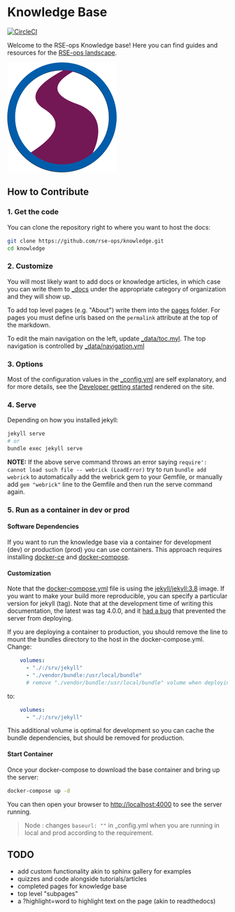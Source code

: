 # Knowledge Base

[![CircleCI](https://circleci.com/gh/rse-ops/knowledge/tree/main.svg?style=svg)](https://circleci.com/gh/rse-ops/knwoledge/tree/main)

Welcome to the RSE-ops Knowledge base! Here you can find guides and resources for the [RSE-ops landscape](https://rse-ops.github.io/landscape/).

![assets/img/rse-ops-roadmap.png](assets/img/rse-ops-roadmap.png)

## How to Contribute

### 1. Get the code

You can clone the repository right to where you want to host the docs:

```bash
git clone https://github.com/rse-ops/knowledge.git
cd knowledge
```

### 2. Customize

You will most likely want to add docs or knowledge articles, in which case you can write them to [_docs](https://github.com/rse-ops/knowledge/blob/main/_docs) under the appropriate category of organization and they will show up.

To add top level pages (e.g. "About") write them into the [pages](https://github.com/rse-ops/knowledge/blob/main/pages) folder. 
For pages you must define urls based on the `permalink` attribute at the top of the markdown.

To edit the main navigation on the left, update [_data/toc.myl](https://github.com/rse-ops/knowledge/blob/main/_data/toc.yml).
The top navigation is controlled by [_data/navigation.yml](https://github.com/rse-ops/knowledge/blob/main/_data/navigation.yml)

### 3. Options

Most of the configuration values in the [_config.yml](https://github.com/rse-ops/knowledge/blob/main/_config.yml) are self explanatory,
and for more details, see the [Developer getting started](https://rse-ops.github.io/knowledge/docs/developer)
rendered on the site.

### 4. Serve

Depending on how you installed jekyll:

```bash
jekyll serve
# or
bundle exec jekyll serve
```

**NOTE:** If the above serve command throws an error saying `require': cannot load such file -- webrick (LoadError)` try to run `bundle add webrick` to automatically add the webrick gem to your Gemfile, or manually add `gem "webrick"` line to the Gemfile and then run the serve command again.

### 5. Run as a container in dev or prod

#### Software Dependencies

If you want to run the knowledge base via a container for development (dev) or production (prod) you can use containers. This approach requires installing [docker-ce](https://docs.docker.com/engine/install/ubuntu/) and [docker-compose](https://docs.docker.com/compose/install/). 

#### Customization

Note that the [docker-compose.yml](docker-compose.yml) file is using the [jekyll/jekyll:3.8](https://hub.docker.com/r/jekyll/jekyll/tags) image. If you want to make your build more reproducible, you can specify a particular version for jekyll (tag). Note that at the development time of writing this documentation, the latest was tag 4.0.0,
and it [had a bug](https://github.com/fastai/fastpages/issues/267#issuecomment-620612896) that prevented the server from deploying.

If you are deploying a container to production, you should remove the line to
mount the bundles directory to the host in the docker-compose.yml. Change:

```yaml
    volumes: 
      - "./:/srv/jekyll"
      - "./vendor/bundle:/usr/local/bundle"
      # remove "./vendor/bundle:/usr/local/bundle" volume when deploying in production
```

to:

```yaml
    volumes: 
      - "./:/srv/jekyll"
```

This additional volume is optimal for development so you can cache the bundle dependencies,
but should be removed for production. 

#### Start Container

Once your docker-compose to download the base container and bring up the server:

```bash
docker-compose up -d
```

You can then open your browser to [http://localhost:4000](http://localhost:4000)
to see the server running.

> Node : changes `baseurl: ""` in _config.yml  when you are running in local and prod according to the requirement.

## TODO

- add custom functionality akin to sphinx gallery for examples
- quizzes and code alongside tutorials/articles
- completed pages for knowledge base
- top level "subpages"
- a ?highlight=word to highlight text on the page (akin to readthedocs)
